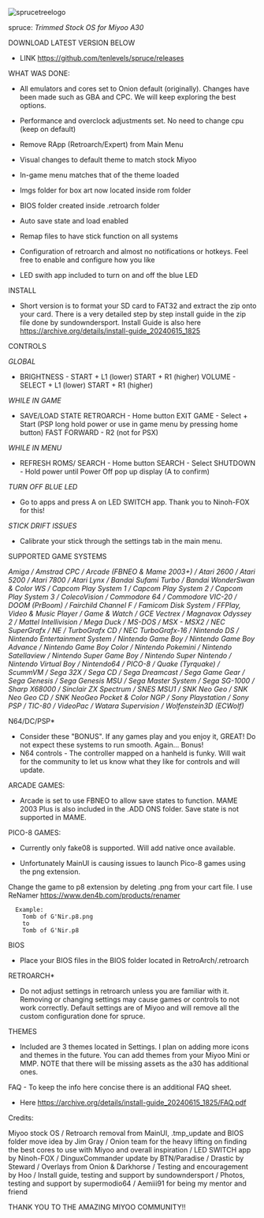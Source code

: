 ![sprucetreelogo](https://github.com/tenlevels/spruce/assets/139886575/4e851b24-af22-4c9a-bfb2-eb7596b3cc29)

spruce: *Trimmed Stock OS for Miyoo A30*

DOWNLOAD LATEST VERSION BELOW

  - LINK https://github.com/tenlevels/spruce/releases


WHAT WAS DONE:

 - All emulators and cores set to Onion default (originally).
  Changes have been made such as GBA and CPC. We will keep exploring the best options.

 - Performance and overclock adjustments set. No need to change cpu (keep on default)

 - Remove RApp (Retroarch/Expert) from Main Menu

 - Visual changes to default theme to match stock Miyoo

 - In-game menu matches that of the theme loaded

 - Imgs folder for box art now located inside rom folder

 - BIOS folder created inside .retroarch folder

 - Auto save state and load enabled

 - Remap files to have stick function on all systems

 - Configuration of retroarch and almost no notifications or hotkeys. Feel free to enable and configure how you like

 - LED swith app included to turn on and off the blue LED



INSTALL

  - Short version is to format your SD card to FAT32 and extract the zip onto your card. There is a very detailed step by step install guide in the zip file done by sundowndersport. Install Guide is also here https://archive.org/details/install-guide_20240615_1825



CONTROLS

  *GLOBAL*

  - BRIGHTNESS - START + L1 (lower) START + R1 (higher)
    VOLUME - SELECT + L1 (lower) START + R1 (higher)

  *WHILE IN GAME*

  - SAVE/LOAD STATE RETROARCH - Home button
    EXIT GAME - Select + Start (PSP long hold power or use in game menu by pressing home button)
    FAST FORWARD - R2 (not for PSX)

  *WHILE IN MENU*

  - REFRESH ROMS/ SEARCH - Home button
    SEARCH - Select
    SHUTDOWN - Hold power until Power Off pop up display (A to confirm)

  *TURN OFF BLUE LED*

  - Go to apps and press A on LED SWITCH app. Thank you to Ninoh-FOX for this!

  *STICK DRIFT ISSUES*

  - Calibrate your stick through the settings tab in the main menu.

SUPPORTED GAME SYSTEMS

*Amiga / Amstrad CPC / Arcade (FBNEO & Mame 2003+) / Atari 2600 / Atari 5200 / Atari 7800 / Atari Lynx / Bandai Sufami Turbo / Bandai WonderSwan & Color WS / Capcom Play System 1 / Capcom Play System 2 / Capcom Play System 3 / ColecoVision / Commodore 64 / Commodore VIC-20 / DOOM (PrBoom) / Fairchild Channel F / Famicom Disk System / FFPlay, Video & Music Player / Game & Watch / GCE Vectrex / Magnavox Odyssey 2 / Mattel Intellivision / Mega Duck / MS-DOS / MSX - MSX2 / NEC SuperGrafx / NE / TurboGrafx CD / NEC TurboGrafx-16 / Nintendo DS / Nintendo Entertainment System / Nintendo Game Boy / Nintendo Game Boy Advance / Nintendo Game Boy Color / Nintendo Pokemini / Nintendo Satellaview / Nintendo Super Game Boy / Nintendo Super Nintendo / Nintendo Virtual Boy / Nintendo64 / PICO-8 / Quake (Tyrquake) / ScummVM / Sega 32X / Sega CD / Sega Dreamcast / Sega Game Gear / Sega Genesis / Sega Genesis MSU / Sega Master System / Sega SG-1000 / Sharp X68000 / Sinclair ZX Spectrum / SNES MSU1 / SNK Neo Geo / SNK Neo Geo CD / SNK NeoGeo Pocket & Color NGP / Sony Playstation / Sony  PSP / TIC-80 / VideoPac / Watara Supervision / Wolfenstein3D (ECWolf)*


  N64/DC/PSP*

  - Consider these "BONUS". If any games play and you enjoy it, GREAT! Do not expect these systems to run smooth. Again... Bonus!
  - N64 controls - The controller mapped on a hanheld is funky. Will wait for the community to let us know what they like for controls and will update.

 ARCADE GAMES:

  - Arcade is set to use FBNEO to allow save states to function. MAME 2003 Plus is also included in the .ADD ONS folder. Save state is not supported in MAME.

PICO-8 GAMES:

  - Currently only fake08 is supported. Will add native once available.

  - Unfortunately MainUI is causing issues to launch Pico-8 games using the png extension.
  
  Change the game to p8 extension by deleting .png from your cart file. I use ReNamer https://www.den4b.com/products/renamer

      Example:
        Tomb of G'Nir.p8.png
        to
        Tomb of G'Nir.p8



BIOS

  - Place your BIOS files in the BIOS folder located in RetroArch/.retroarch



RETROARCH*

  - Do not adjust settings in retroarch unless you are familiar with it.
  Removing or changing settings may cause games or controls to not work correctly. Default settings are of Miyoo and will remove all the custom configuration done for spruce.



THEMES

  - Included are 3 themes located in Settings. I plan on adding more icons and themes in the future.
  You can add themes from your Miyoo Mini or MMP. NOTE that there will be missing assets as the a30 has additional ones.

FAQ - To keep the info here concise there is an additional FAQ sheet.
  - Here https://archive.org/details/install-guide_20240615_1825/FAQ.pdf

Credits:

  Miyoo stock OS /
  Retroarch removal from MainUI, .tmp_update and BIOS folder move idea by Jim Gray /
  Onion team for the heavy lifting on finding the best cores to use with Miyoo and overall inspiration /
  LED SWITCH app by Ninoh-FOX /
  DinguxCommander update by BTN/Paradise /
  Drastic by Steward /
  Overlays from Onion & Darkhorse /
  Testing and encouragement by Hoo /
  Install guide, testing and support by sundowndersport /
  Photos, testing and support by supermodio64 /
  Aemiii91 for being my mentor and friend


THANK YOU TO THE AMAZING MIYOO COMMUNITY!!
